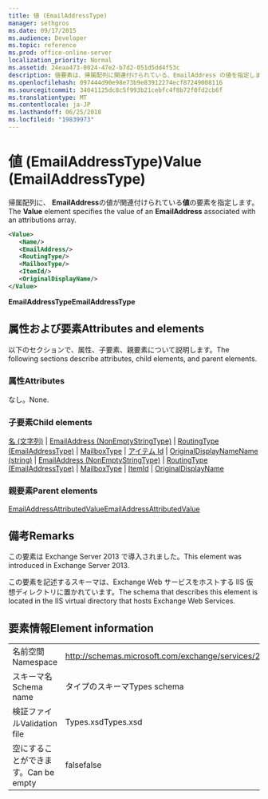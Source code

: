 ```yaml
---
title: 値 (EmailAddressType)
manager: sethgros
ms.date: 09/17/2015
ms.audience: Developer
ms.topic: reference
ms.prod: office-online-server
localization_priority: Normal
ms.assetid: 24eaa473-0024-47e2-b7d2-051d5dd4f53c
description: 値要素は、帰属配列に関連付けられている、EmailAddress の値を指定します。
ms.openlocfilehash: 097444d90e98e73b9e83912274ecf87249008116
ms.sourcegitcommit: 34041125dc8c5f993b21cebfc4f8b72f0fd2cb6f
ms.translationtype: MT
ms.contentlocale: ja-JP
ms.lasthandoff: 06/25/2018
ms.locfileid: "19839973"
---
```

# <a name="value-emailaddresstype"></a><span data-ttu-id="8e0fe-103">値 (EmailAddressType)</span><span class="sxs-lookup"><span data-stu-id="8e0fe-103">Value (EmailAddressType)</span></span>

<span data-ttu-id="8e0fe-104">帰属配列に、 **EmailAddress**の値が関連付けられている**値**の要素を指定します。</span><span class="sxs-lookup"><span data-stu-id="8e0fe-104">The **Value** element specifies the value of an **EmailAddress** associated with an attributions array.</span></span> 
  
```XML
<Value>
   <Name/>
   <EmailAddress/>
   <RoutingType/>
   <MailboxType/>
   <ItemId/>
   <OriginalDisplayName/>
</Value>
```

<span data-ttu-id="8e0fe-105">**EmailAddressType**</span><span class="sxs-lookup"><span data-stu-id="8e0fe-105">**EmailAddressType**</span></span>

## <a name="attributes-and-elements"></a><span data-ttu-id="8e0fe-106">属性および要素</span><span class="sxs-lookup"><span data-stu-id="8e0fe-106">Attributes and elements</span></span>

<span data-ttu-id="8e0fe-107">以下のセクションで、属性、子要素、親要素について説明します。</span><span class="sxs-lookup"><span data-stu-id="8e0fe-107">The following sections describe attributes, child elements, and parent elements.</span></span>
  
### <a name="attributes"></a><span data-ttu-id="8e0fe-108">属性</span><span class="sxs-lookup"><span data-stu-id="8e0fe-108">Attributes</span></span>

<span data-ttu-id="8e0fe-109">なし。</span><span class="sxs-lookup"><span data-stu-id="8e0fe-109">None.</span></span>
  
### <a name="child-elements"></a><span data-ttu-id="8e0fe-110">子要素</span><span class="sxs-lookup"><span data-stu-id="8e0fe-110">Child elements</span></span>

<span data-ttu-id="8e0fe-111">[名 (文字列)](name-string.md) | [EmailAddress (NonEmptyStringType)](emailaddress-nonemptystringtype.md) | [RoutingType (EmailAddressType)](routingtype-emailaddresstype.md) | [MailboxType](mailboxtype.md) | [アイテム Id](itemid.md) | [OriginalDisplayName](originaldisplayname.md)</span><span class="sxs-lookup"><span data-stu-id="8e0fe-111">[Name (string)](name-string.md) | [EmailAddress (NonEmptyStringType)](emailaddress-nonemptystringtype.md) | [RoutingType (EmailAddressType)](routingtype-emailaddresstype.md) | [MailboxType](mailboxtype.md) | [ItemId](itemid.md) | [OriginalDisplayName](originaldisplayname.md)</span></span>
  
### <a name="parent-elements"></a><span data-ttu-id="8e0fe-112">親要素</span><span class="sxs-lookup"><span data-stu-id="8e0fe-112">Parent elements</span></span>

[<span data-ttu-id="8e0fe-113">EmailAddressAttributedValue</span><span class="sxs-lookup"><span data-stu-id="8e0fe-113">EmailAddressAttributedValue</span></span>](emailaddressattributedvalue.md)
  
## <a name="remarks"></a><span data-ttu-id="8e0fe-114">備考</span><span class="sxs-lookup"><span data-stu-id="8e0fe-114">Remarks</span></span>

<span data-ttu-id="8e0fe-115">この要素は Exchange Server 2013 で導入されました。</span><span class="sxs-lookup"><span data-stu-id="8e0fe-115">This element was introduced in Exchange Server 2013.</span></span>
  
<span data-ttu-id="8e0fe-116">この要素を記述するスキーマは、Exchange Web サービスをホストする IIS 仮想ディレクトリに置かれています。</span><span class="sxs-lookup"><span data-stu-id="8e0fe-116">The schema that describes this element is located in the IIS virtual directory that hosts Exchange Web Services.</span></span>
  
## <a name="element-information"></a><span data-ttu-id="8e0fe-117">要素情報</span><span class="sxs-lookup"><span data-stu-id="8e0fe-117">Element information</span></span>

|||
|:-----|:-----|
|<span data-ttu-id="8e0fe-118">名前空間</span><span class="sxs-lookup"><span data-stu-id="8e0fe-118">Namespace</span></span>  <br/> |http://schemas.microsoft.com/exchange/services/2006/types  <br/> |
|<span data-ttu-id="8e0fe-119">スキーマ名</span><span class="sxs-lookup"><span data-stu-id="8e0fe-119">Schema name</span></span>  <br/> |<span data-ttu-id="8e0fe-120">タイプのスキーマ</span><span class="sxs-lookup"><span data-stu-id="8e0fe-120">Types schema</span></span>  <br/> |
|<span data-ttu-id="8e0fe-121">検証ファイル</span><span class="sxs-lookup"><span data-stu-id="8e0fe-121">Validation file</span></span>  <br/> |<span data-ttu-id="8e0fe-122">Types.xsd</span><span class="sxs-lookup"><span data-stu-id="8e0fe-122">Types.xsd</span></span>  <br/> |
|<span data-ttu-id="8e0fe-123">空にすることができます。</span><span class="sxs-lookup"><span data-stu-id="8e0fe-123">Can be empty</span></span>  <br/> |<span data-ttu-id="8e0fe-124">false</span><span class="sxs-lookup"><span data-stu-id="8e0fe-124">false</span></span>  <br/> |
   

